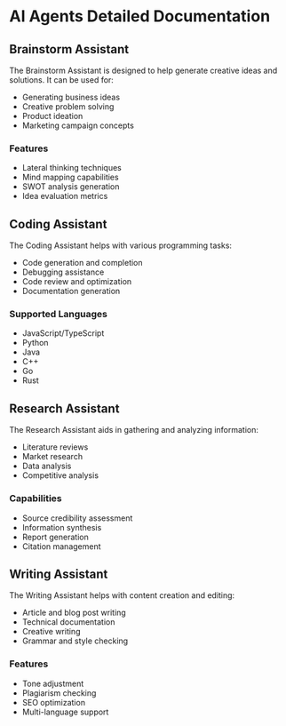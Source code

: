 # AI Agents Detailed Documentation

## Brainstorm Assistant

The Brainstorm Assistant is designed to help generate creative ideas and solutions. It can be used for:

- Generating business ideas
- Creative problem solving
- Product ideation
- Marketing campaign concepts

### Features
- Lateral thinking techniques
- Mind mapping capabilities
- SWOT analysis generation
- Idea evaluation metrics

## Coding Assistant

The Coding Assistant helps with various programming tasks:

- Code generation and completion
- Debugging assistance
- Code review and optimization
- Documentation generation

### Supported Languages
- JavaScript/TypeScript
- Python
- Java
- C++
- Go
- Rust

## Research Assistant

The Research Assistant aids in gathering and analyzing information:

- Literature reviews
- Market research
- Data analysis
- Competitive analysis

### Capabilities
- Source credibility assessment
- Information synthesis
- Report generation
- Citation management

## Writing Assistant

The Writing Assistant helps with content creation and editing:

- Article and blog post writing
- Technical documentation
- Creative writing
- Grammar and style checking

### Features
- Tone adjustment
- Plagiarism checking
- SEO optimization
- Multi-language support